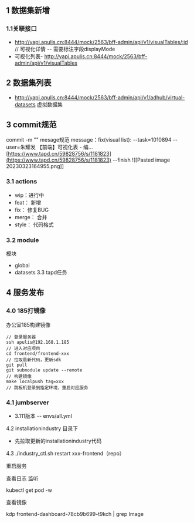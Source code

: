 ## 1 数据集新增

### 1.1关联接口

-   http://yapi.apulis.cn:8444/mock/2563/bff-admin/api/v1/visualTables/:id // 可视化详情 -- 需要标注字段displayMode
- 可视化列表- http://yapi.apulis.cn:8444/mock/2563/bff-admin/api/v1/visualTables 

## 2 数据集列表

-   http://yapi.apulis.cn:8444/mock/2563/bff-admin/api/v1/adhub/virtual-datasets  虚拟数据集

## 3 commit规范

commit -m "" mesage规范
message：fix(visual list): --task=1010894 --user=朱耀发 【前端】可视化表 - 编... [https://www.tapd.cn/59828756/s/1181823](https://www.tapd.cn/59828756/s/1181823) --finish
![[Pasted image 20230323164955.png]]
### 3.1 actions

- wip：进行中
- feat： 新增
- fix： 修复BUG
- merge： 合并
- style： 代码格式

### 3.2  module
模块
- global
- datasets
3.3 tapd任务


## 4 服务发布


### 4.0 185打镜像


办公室185构建镜像

```
// 登录服务器
ssh apulis@192.168.1.185
// 进入对应项目
cd frontend/frontend-xxx
// 拉取最新代码，更新sdk
git pull
git submodule update --remote
// 构建镜像
make localpush tag=xxx
// 跳板机登录到指定环境，重启对应服务
```

### 4.1 jumbserver

- 3.111版本 -- envs/all.yml

4.2 installationindustry 目录下

- 先拉取更新的installationindustry代码

4.3 ./industry_ctl.sh  restart xxx-frontend（repo）

重启服务

查看日志 监听

kubectl get pod -w 

查看镜像

kdp frontend-dashboard-78cb9b699-t9kch | grep Image